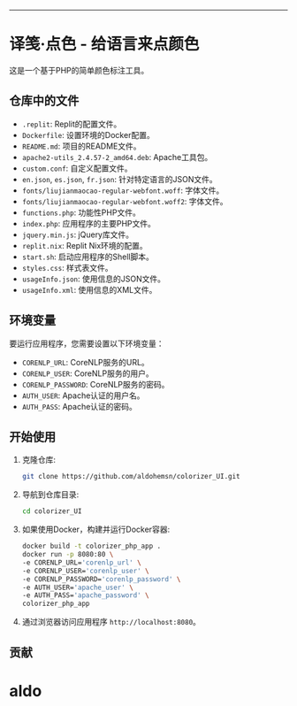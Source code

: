 * * *

译笺·点色 - 给语言来点颜色
=============

这是一个基于PHP的简单颜色标注工具。

仓库中的文件
-----------------------

* `.replit`: Replit的配置文件。
* `Dockerfile`: 设置环境的Docker配置。
* `README.md`: 项目的README文件。
* `apache2-utils_2.4.57-2_amd64.deb`: Apache工具包。
* `custom.conf`: 自定义配置文件。
* `en.json`, `es.json`, `fr.json`: 针对特定语言的JSON文件。
* `fonts/liujianmaocao-regular-webfont.woff`: 字体文件。
* `fonts/liujianmaocao-regular-webfont.woff2`: 字体文件。
* `functions.php`: 功能性PHP文件。
* `index.php`: 应用程序的主要PHP文件。
* `jquery.min.js`: jQuery库文件。
* `replit.nix`: Replit Nix环境的配置。
* `start.sh`: 启动应用程序的Shell脚本。
* `styles.css`: 样式表文件。
* `usageInfo.json`: 使用信息的JSON文件。
* `usageInfo.xml`: 使用信息的XML文件。

环境变量
---------------------

要运行应用程序，您需要设置以下环境变量：

* `CORENLP_URL`: CoreNLP服务的URL。
* `CORENLP_USER`: CoreNLP服务的用户。
* `CORENLP_PASSWORD`: CoreNLP服务的密码。
* `AUTH_USER`: Apache认证的用户名。
* `AUTH_PASS`: Apache认证的密码。

开始使用
---------------

1. 克隆仓库:

    ```bash
    git clone https://github.com/aldohemsn/colorizer_UI.git
    ```

2. 导航到仓库目录:

    ```bash
    cd colorizer_UI
    ```

3. 如果使用Docker，构建并运行Docker容器:

    ```bash
    docker build -t colorizer_php_app .
    docker run -p 8080:80 \
    -e CORENLP_URL='corenlp_url' \
    -e CORENLP_USER='corenlp_user' \
    -e CORENLP_PASSWORD='corenlp_password' \
    -e AUTH_USER='apache_user' \
    -e AUTH_PASS='apache_password' \
    colorizer_php_app
    ```

4. 通过浏览器访问应用程序 `http://localhost:8080`。

贡献
------------

# aldo
